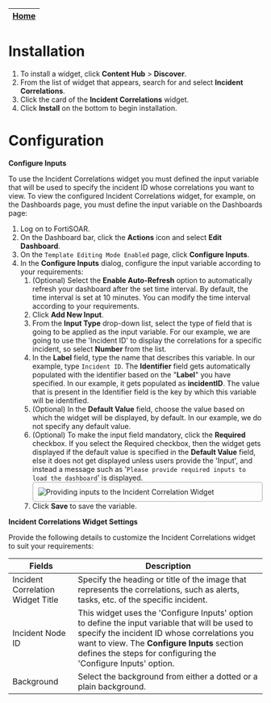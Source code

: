 | [Home](../README.md) |
|--------------------------------------------|

# Installation
1. To install a widget, click **Content Hub** > **Discover**.
2. From the list of widget that appears, search for and select **Incident Correlations**.
3. Click the card of the **Incident Correlations** widget.
4. Click **Install** on the bottom to begin installation.

# Configuration
**Configure Inputs**

To use the Incident Correlations widget you must defined the input variable that will be used to specify the incident ID whose correlations you want to view. To view the configured Incident Correlations widget, for example, on the Dashboards page, you must define the input variable on the Dashboards page:

1. Log on to FortiSOAR.
2. On the Dashboard bar, click the **Actions** icon and select **Edit Dashboard**.
3. On the `Template Editing Mode Enabled` page, click **Configure Inputs**.
4. In the **Configure Inputs** dialog, configure the input variable according to your requirements:
   1. (Optional) Select the **Enable Auto-Refresh** option to automatically refresh your dashboard after the set time interval. By default, the time interval is set at 10 minutes. You can modify the time interval according to your requirements.
   2. Click **Add New Input**.
   3. From the **Input Type** drop-down list, select the type of field that is going to be applied as the input variable. For our example, we are going to use the 'Incident ID' to display the correlations for a specific incident, so select **Number** from the list.
   4. In the **Label** field, type the name that describes this variable. In our example, type `Incident ID`.
      The **Identifier** field gets automatically populated with the identifier based on the "**Label**" you have specified. In our example, it gets populated as **incidentID**. The value that is present in the Identifier field is the key by which this variable will be identified.
   5. (Optional) In the **Default Value** field, choose the value based on which the widget will be displayed, by default. In our example, we do not specify any default value.
   6. (Optional) To make the input field mandatory, click the **Required** checkbox. If you select the Required checkbox, then the widget gets displayed if the default value is specified in the **Default Value** field, else it does not get displayed unless users provide the 'Input', and instead a message such as '`Please provide required inputs to load the dashboard`' is displayed.  
      <img src="https://raw.githubusercontent.com/fortinet-fortisoar/widget-incident-correlations/release/2.1.0/docs/media/incident_correlations_ConfigureInputs.png" alt="Providing inputs to the Incident Correlation Widget" style="border: 1px solid #A9A9A9; border-radius: 4px; padding: 10px; display: block; margin-left: auto; margin-right: auto;">
   7. Click **Save** to save the variable.

**Incident Correlations Widget Settings** 

Provide the following details to customize the Incident Correlations widget to suit your requirements:

| Fields                            | Description                              |
| --------------------------------- | ---------------------------------------- |
| Incident Correlation Widget Title | Specify the heading or title of the image that represents the correlations, such as alerts, tasks, etc. of the specific incident. |
| Incident Node ID                  | This widget uses the 'Configure Inputs' option to define the input variable that will be used to specify the incident ID whose correlations you want to view. The **Configure Inputs** section defines the steps for configuring the 'Configure Inputs' option. |
| Background                        | Select the background from either a dotted or a plain background. |